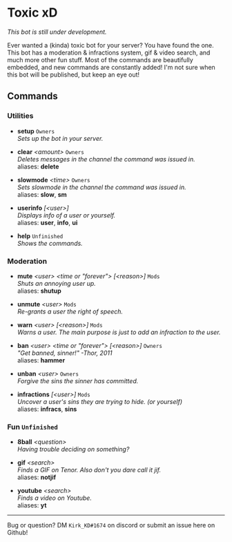 # Toxic xD
*This bot is still under development.*

Ever wanted a (kinda) toxic bot for your server? You have found the one.
This bot has a moderation & infractions system, gif & video search, and much more other fun stuff.
Most of the commands are beautifully embedded, and new commands are constantly added!
I'm not sure when this bot will be published, but keep an eye out!

## Commands
### Utilities
- **setup** `Owners`  
*Sets up the bot in your server.*

- **clear** *\<amount\>* `Owners`  
*Deletes messages in the channel the command was issued in.*  
aliases: **delete**

- **slowmode** *\<time\>* `Owners`  
*Sets slowmode in the channel the command was issued in.*  
aliases: **slow**, **sm**

- **userinfo** *\[\<user\>\]*  
*Displays info of a user or yourself.*  
aliases: **user**, **info**, **ui**

- **help** `Unfinished`  
*Shows the commands.*

### Moderation
- **mute** *\<user\> \<time or "forever"\> \[\<reason\>\]* `Mods`  
*Shuts an annoying user up.*  
aliases: **shutup**

- **unmute** *\<user\>* `Mods`  
*Re-grants a user the right of speech.*

- **warn** *\<user\> \[\<reason\>\]* `Mods`  
*Warns a user. The main purpose is just to add an infraction to the user.*

- **ban** *\<user\> \<time or "forever"\> \[\<reason\>\]* `Owners`  
*"Get banned, sinner!" -Thor, 2011*  
aliases: **hammer**

- **unban** *\<user\>* `Owners`  
*Forgive the sins the sinner has committed.*

- **infractions** *\[\<user\>\]* `Mods`  
*Uncover a user's sins they are trying to hide. (or yourself)*  
aliases: **infracs**, **sins**

### Fun `Unfinished`  
- **8ball** *\<question\>*  
*Having trouble deciding on something?*

- **gif** *\<search\>*  
*Finds a GIF on Tenor. Also don't you dare call it jif.*  
aliases: **notjif**

- **youtube** *\<search\>*  
*Finds a video on Youtube.*  
aliases: **yt**

---

Bug or question? DM `Kirk_KD#1674` on discord or submit an issue here on Github!
